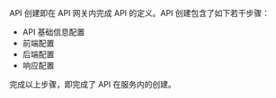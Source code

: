 API 创建即在 API 网关内完成 API 的定义。API 创建包含了如下若干步骤：
* API 基础信息配置
* 前端配置
* 后端配置
* 响应配置

完成以上步骤，即完成了 API 在服务内的创建。
